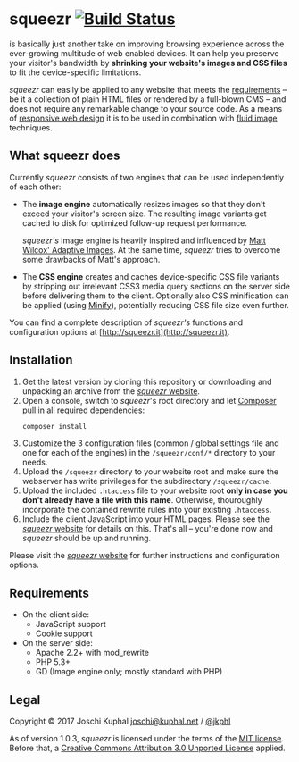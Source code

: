squeezr [![Build Status](https://travis-ci.org/jkphl/squeezr.svg?branch=master)](https://travis-ci.org/jkphl/squeezr)
=====================================================================================================================
is basically just another take on improving browsing experience across the ever-growing
multitude of web enabled devices. It can help you preserve your visitor's bandwidth by
**shrinking your website's images and CSS files** to fit the device-specific limitations.

*squeezr* can easily be applied to any website that meets the [requirements](#requirements) – be it a collection of plain HTML files or rendered by a full-blown CMS – and does not require any remarkable change to your source code. As a means of [responsive web design](http://www.abookapart.com/products/responsive-web-design) it is to be used in combination with [fluid image](http://unstoppablerobotninja.com/entry/fluid-images/) techniques.

What squeezr does
-----------------

Currently *squeezr* consists of two engines that can be used independently of each other:

* The **image engine** automatically resizes images so that they don't exceed your visitor's screen size. The resulting image variants get cached to disk for optimized follow-up request performance.

    *squeezr's* image engine is heavily inspired and influenced by	[Matt Wilcox' Adaptive Images](http://adaptive-images.com/). At the same time, *squeezr* tries	to overcome some drawbacks of Matt's approach.

* The **CSS engine** creates and caches device-specific CSS file variants by stripping out irrelevant CSS3 media query sections on the server side before delivering them to the client. Optionally also CSS minification can be applied (using [Minify](https://github.com/mrclay/minify)), potentially reducing CSS file size even further.

You can find a complete description of *squeezr's* functions and configuration options at [http://squeezr.it](http://squeezr.it).

Installation
---------------

1. Get the latest version by cloning this repository or downloading and unpacking an archive from the [*squeezr* website](http://squeezr.it).
2. Open a console, switch to *squeezr*'s root directory and let [Composer](https://getcomposer.org) pull in all required dependencies:
    ```bash
    composer install
    ```
3. Customize the 3 configuration files (common / global settings file and one for each of the engines) in the `/squeezr/conf/*` directory to your needs.
4. Upload the `/squeezr` directory to your website root and make sure the webserver has write privileges for the subdirectory `/squeezr/cache`.
5. Upload the included `.htaccess` file to your website root **only in case you don't already have a file with this name**. Otherwise, thouroughly incorporate the contained rewrite rules into your existing `.htaccess`.
6. Include the client JavaScript into your HTML pages. Please see the [*squeezr* website](http://squeezr.it#client) for details on this. That's all – you're done now and *squeezr* should be up and running.

Please visit the [*squeezr* website](http://squeezr.it) for further instructions and configuration options.

Requirements
------------

* On the client side:
	* JavaScript support
	* Cookie support
* On the server side:
	* Apache 2.2+ with mod_rewrite
	* PHP 5.3+
	* GD (Image engine only; mostly standard with PHP)

Legal
-----
Copyright © 2017 Joschi Kuphal <joschi@kuphal.net> / [@jkphl](https://twitter.com/jkphl)

As of version 1.0.3, *squeezr* is licensed under the terms of the [MIT license](LICENSE.txt). Before that, a [Creative Commons Attribution 3.0 Unported License](http://creativecommons.org/licenses/by/3.0/) applied.
